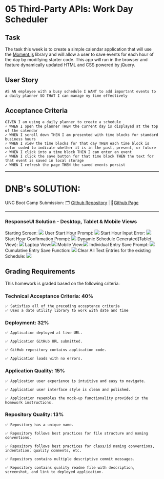 # 05 Third-Party APIs: Work Day Scheduler

## Task

The task this week is to create a simple calendar application that will use the [Moment.js](https://momentjs.com/) library and will allow a user to save events for each hour of the day by modifying starter code. This app will run in the browser and feature dynamically updated HTML and CSS powered by jQuery.

## User Story

```
AS AN employee with a busy schedule I WANT to add important events to a daily planner SO THAT I can manage my time effectively
```

## Acceptance Criteria

```
GIVEN I am using a daily planner to create a schedule
✓ WHEN I open the planner THEN the current day is displayed at the top of the calendar
✓ WHEN I scroll down THEN I am presented with time blocks for standard business hours
✓ WHEN I view the time blocks for that day THEN each time block is color coded to indicate whether it is in the past, present, or future
✓ WHEN I click into a time block THEN I can enter an event
✓ WHEN I click the save button for that time block THEN the text for that event is saved in local storage
✓ WHEN I refresh the page THEN the saved events persist
```
--------------------------------
# DNB's SOLUTION: 
UNC Boot Camp Submission: 🗂️ [Github Repository](https://github.com/DionneNoellaBarretto/05-Hourly_Workday_Scheduler-using_jQuery) | 📄[Github Page](https://dionnenoellabarretto.github.io/05-Hourly_Workday_Scheduler-using_jQuery/)

--------------------------------
### ResponseUI Solution - Desktop, Tablet & Mobile Views
Starting Screen: <img src= "./Assets/images/StarterScreen.png">
User Start Hour Prompt: <img src= "./Assets/images/UserStartHourPrompt.png">
Start Hour Input Error: <img src= "./Assets/images/StartHourInputError.png">
Start Hour Confirmation Prompt: <img src= "./Assets/images/StartHourInputConfirmation.png">
Dynamic Schedule Generated(Tablet View): <img src= "./Assets/images/ScheduleScreen(TabletView).png">
Laptop View:<img src= "./Assets/images/LaptopView.png">
Mobile View:<img src= "./Assets/images/MobileView.png">
Individual Entry Save Prompt: <img src= "./Assets/images/IndividualSavePrompt.png">
Cumulative Entry Save Function: <img src= "./Assets/images/AddButton.png">
Clear All Text Entries for the existing Schedule: <img src= "./Assets/images/DeleteEntriesforExistingSchedule(ClearAllText).png">


## Grading Requirements

This homework is graded based on the following criteria: 

### Technical Acceptance Criteria: 40%

```
✅ Satisfies all of the preceding acceptance criteria
✅ Uses a date utility library to work with date and time
```

### Deployment: 32%

```
✅ Application deployed at live URL.

✅ Application GitHub URL submitted.

✅ GitHub repository contains application code.

✅ Application loads with no errors.
```

### Application Quality: 15%
```
✅ Application user experience is intuitive and easy to navigate.

✅ Application user interface style is clean and polished.

✅ Application resembles the mock-up functionality provided in the homework instructions.
```

### Repository Quality: 13%

```
✅ Repository has a unique name.

✅ Repository follows best practices for file structure and naming conventions.

✅ Repository follows best practices for class/id naming conventions, indentation, quality comments, etc.

✅ Repository contains multiple descriptive commit messages.

✅ Repository contains quality readme file with description, screenshot, and link to deployed application.
```